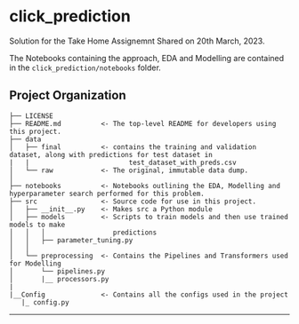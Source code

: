 click_prediction
==============================
Solution for the Take Home Assignemnt Shared on 20th March, 2023. 

The Notebooks containing the approach, EDA and Modelling are contained in the `click_prediction/notebooks` folder. 



Project Organization
------------

    ├── LICENSE
    ├── README.md          <- The top-level README for developers using this project.
    ├── data
    │   ├── final          <- contains the training and validation dataset, along with predictions for test dataset in      
    |   |                         test_dataset_with_preds.csv
    │   └── raw            <- The original, immutable data dump.
    │
    ├── notebooks          <- Notebooks outlining the EDA, Modelling and hyperparameter search performed for this problem.
    ├── src                <- Source code for use in this project.
    │   ├── __init__.py    <- Makes src a Python module
    │   ├── models         <- Scripts to train models and then use trained models to make
    │   │   │                 predictions
    │   │   ├── parameter_tuning.py
    │   │
    │   └── preprocessing  <- Contains the Pipelines and Transformers used for Modelling 
    │       └── pipelines.py
    │       |__ processors.py  
    |
    |__Config              <- Contains all the configs used in the project
       |_ config.py

--------

